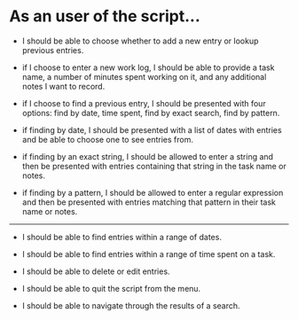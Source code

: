 # As an user of the script... 

* I should be able to choose whether to add a new entry or lookup previous entries.

* if I choose to enter a new work log, I should be able to provide a task name, a number of minutes spent working on it, and any additional notes I want to record.

* if I choose to find a previous entry, I should be presented with four options: find by date, time spent, find by exact search, find by pattern.

* if finding by date, I should be presented with a list of dates with entries and be able to choose one to see entries from.

* if finding by an exact string, I should be allowed to enter a string and then be presented with entries containing that string in the task name or notes.

* if finding by a pattern, I should be allowed to enter a regular expression and then be presented with entries matching that pattern in their task name or notes.

---

* I should be able to find entries within a range of dates.

* I should be able to find entries within a range of time spent on a task.

* I should be able to delete or edit entries.

* I should be able to quit the script from the menu.

* I should be able to navigate through the results of a search.
